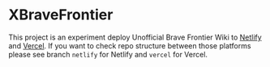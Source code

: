 # XBraveFrontier

This project is an experiment deploy Unofficial Brave Frontier Wiki to [Netlify](https://www.netlify.com/) and [Vercel](https://vercel.com). If you want to check repo structure between those platforms please see branch `netlify` for Netlify and `vercel` for Vercel.